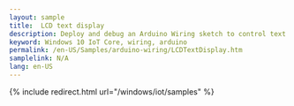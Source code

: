 ```yaml
---
layout: sample
title:  LCD text display
description: Deploy and debug an Arduino Wiring sketch to control text on an LCD screen
keyword: Windows 10 IoT Core, wiring, arduino
permalink: /en-US/Samples/arduino-wiring/LCDTextDisplay.htm
samplelink: N/A
lang: en-US
---
```

{% include redirect.html url="/windows/iot/samples" %}
